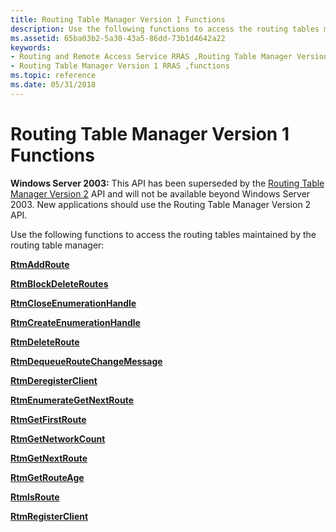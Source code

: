 ```yaml
---
title: Routing Table Manager Version 1 Functions
description: Use the following functions to access the routing tables maintained by the routing table manager
ms.assetid: 65ba03b2-5a30-43a5-86dd-73b1d4642a22
keywords:
- Routing and Remote Access Service RRAS ,Routing Table Manager Version 1, functions
- Routing Table Manager Version 1 RRAS ,functions
ms.topic: reference
ms.date: 05/31/2018
---
```


# Routing Table Manager Version 1 Functions

**Windows Server 2003:** This API has been superseded by the [Routing Table Manager Version 2](about-routing-table-manager-version-2.md) API and will not be available beyond Windows Server 2003. New applications should use the Routing Table Manager Version 2 API.

Use the following functions to access the routing tables maintained by the routing table manager:

[**RtmAddRoute**](rtmaddroute.md)

[**RtmBlockDeleteRoutes**](rtmblockdeleteroutes.md)

[**RtmCloseEnumerationHandle**](rtmcloseenumerationhandle.md)

[**RtmCreateEnumerationHandle**](rtmcreateenumerationhandle.md)

[**RtmDeleteRoute**](rtmdeleteroute.md)

[**RtmDequeueRouteChangeMessage**](rtmdequeueroutechangemessage.md)

[**RtmDeregisterClient**](rtmderegisterclient.md)

[**RtmEnumerateGetNextRoute**](rtmenumerategetnextroute.md)

[**RtmGetFirstRoute**](rtmgetfirstroute.md)

[**RtmGetNetworkCount**](rtmgetnetworkcount.md)

[**RtmGetNextRoute**](rtmgetnextroute.md)

[**RtmGetRouteAge**](rtmgetrouteage.md)

[**RtmIsRoute**](rtmisroute.md)

[**RtmRegisterClient**](rtmregisterclient.md)

 

 




